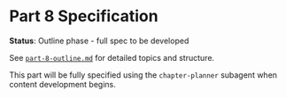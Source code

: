# Part 8 Specification

**Status**: Outline phase - full spec to be developed

See [`part-8-outline.md`](./part-8-outline.md) for detailed topics and structure.

This part will be fully specified using the `chapter-planner` subagent when content development begins.
